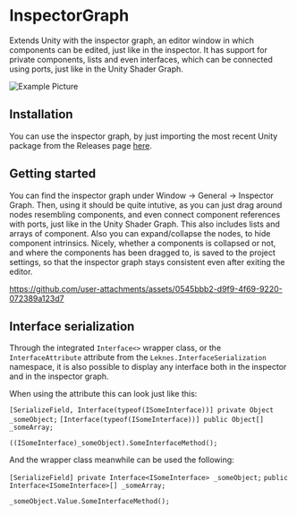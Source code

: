 # InspectorGraph
Extends Unity with the inspector graph, an editor window in which components can be edited, just like in the inspector. It has support for private components, lists and even interfaces, which can be connected using ports, just like in the Unity Shader Graph.

![Example Picture](https://github.com/user-attachments/assets/9fd8d9e3-40d0-49aa-90ed-5f86e1e3f84f)

## Installation
You can use the inspector graph, by just importing the most recent Unity package from the Releases page [here](https://github.com/leknes/InspectorGraph/releases/tag/v1.1.0). 



## Getting started
You can find the inspector graph under Window -> General -> Inspector Graph. Then, using it should be quite intutive, as you can just drag around nodes resembling components, and even connect component references with ports, just like in the Unity Shader Graph. This also includes lists and arrays of component. Also you can expand/collapse the nodes, to hide component intrinsics. Nicely, whether a components is collapsed or not, and where the components has been dragged to, is saved to the project settings, so that the inspector graph stays consistent even after exiting the editor.

https://github.com/user-attachments/assets/0545bbb2-d9f9-4f69-9220-072389a123d7

## Interface serialization

Through the integrated `Interface<>` wrapper class, or the `InterfaceAttribute` attribute from the `Leknes.InterfaceSerialization` namespace, it is also possible to display any interface both in the inspector and in the inspector graph. 

When using the attribute this can look just like this:

`[SerializeField, Interface(typeof(ISomeInterface))] private Object _someObject;`
`[Interface(typeof(ISomeInterface))] public Object[] _someArray;`

`((ISomeInterface)_someObject).SomeInterfaceMethod();`

And the wrapper class meanwhile can be used the following:

`[SerializeField] private Interface<ISomeInterface> _someObject;`
`public Interface<ISomeInterface>[] _someArray;`

`_someObject.Value.SomeInterfaceMethod();`
